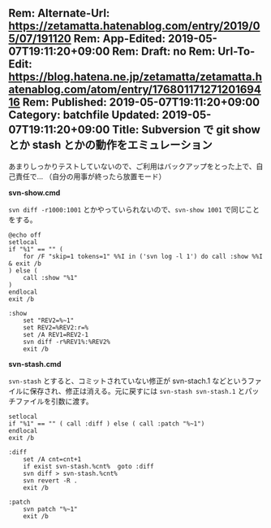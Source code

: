 Rem: Alternate-Url: https://zetamatta.hatenablog.com/entry/2019/05/07/191120
Rem: App-Edited: 2019-05-07T19:11:20+09:00
Rem: Draft: no
Rem: Url-To-Edit: https://blog.hatena.ne.jp/zetamatta/zetamatta.hatenablog.com/atom/entry/17680117127120169416
Rem: Published: 2019-05-07T19:11:20+09:00
Category: batchfile
Updated: 2019-05-07T19:11:20+09:00
Title: Subversion で git show とか stash とかの動作をエミュレーション
---
あまりしっかりテストしていないので、ご利用はバックアップをとった上で、自己責任で…
（自分の用事が終ったら放置モード）

**svn-show.cmd**

`svn diff -r1000:1001` とかやっていられないので、`svn-show 1001` で同じことをする。

```batchfile
@echo off
setlocal
if "%1" == "" (
    for /F "skip=1 tokens=1" %%I in ('svn log -l 1') do call :show %%I & exit /b
) else (
    call :show "%1"
)
endlocal
exit /b

:show
    set "REV2=%~1"
    set REV2=%REV2:r=%
    set /A REV1=REV2-1
    svn diff -r%REV1%:%REV2%
    exit /b
```

**svn-stash.cmd**

`svn-stash` とすると、コミットされていない修正が svn-stach.1 などというファイルに保存され、修正は消える。元に戻すには `svn-stash svn-stash.1` とパッチファイルを引数に渡す。

```
setlocal
if "%1" == "" ( call :diff ) else ( call :patch "%~1")
endlocal
exit /b

:diff
    set /A cnt=cnt+1
    if exist svn-stash.%cnt%  goto :diff
    svn diff > svn-stash.%cnt%
    svn revert -R .
    exit /b

:patch
    svn patch "%~1"
    exit /b
```